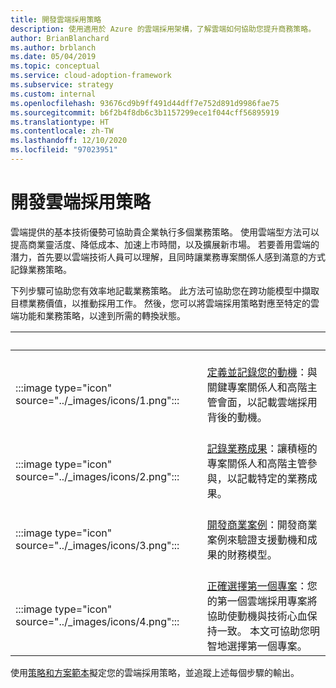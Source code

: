 ```yaml
---
title: 開發雲端採用策略
description: 使用適用於 Azure 的雲端採用架構，了解雲端如何協助您提升商務策略。
author: BrianBlanchard
ms.author: brblanch
ms.date: 05/04/2019
ms.topic: conceptual
ms.service: cloud-adoption-framework
ms.subservice: strategy
ms.custom: internal
ms.openlocfilehash: 93676cd9b9ff491d44dff7e752d891d9986fae75
ms.sourcegitcommit: b6f2b4f8db6c3b1157299ece1f044cff56895919
ms.translationtype: HT
ms.contentlocale: zh-TW
ms.lasthandoff: 12/10/2020
ms.locfileid: "97023951"
---
```

# <a name="develop-a-cloud-adoption-strategy"></a>開發雲端採用策略

雲端提供的基本技術優勢可協助貴企業執行多個業務策略。 使用雲端型方法可以提高商業靈活度、降低成本、加速上市時間，以及擴展新市場。 若要善用雲端的潛力，首先要以雲端技術人員可以理解，且同時讓業務專案關係人感到滿意的方式記錄業務策略。

下列步驟可協助您有效率地記載業務策略。 此方法可協助您在跨功能模型中擷取目標業務價值，以推動採用工作。 然後，您可以將雲端採用策略對應至特定的雲端功能和業務策略，以達到所需的轉換狀態。

| <span title="圖示">&nbsp;</span> | <span title="描述">&nbsp;</span> |
|--|--|
| <br> :::image type="icon" source="../_images/icons/1.png"::: | <br> [定義並記錄您的動機](./motivations.md)：與關鍵專案關係人和高階主管會面，以記載雲端採用背後的動機。 |
| <br> :::image type="icon" source="../_images/icons/2.png"::: | <br> [記錄業務成果](./business-outcomes/index.md)：讓積極的專案關係人和高階主管參與，以記載特定的業務成果。 |
| <br> :::image type="icon" source="../_images/icons/3.png"::: | <br> [開發商業案例](./cloud-migration-business-case.md)：開發商業案例來驗證支援動機和成果的財務模型。 |
| <br> :::image type="icon" source="../_images/icons/4.png"::: | <br> [正確選擇第一個專案](./first-adoption-project.md)：您的第一個雲端採用專案將協助使動機與技術心血保持一致。 本文可協助您明智地選擇第一個專案。 |

使用[策略和方案範本](https://raw.githubusercontent.com/microsoft/CloudAdoptionFramework/master/plan/cloud-adoption-framework-strategy-and-plan-template.docx)擬定您的雲端採用策略，並追蹤上述每個步驟的輸出。
